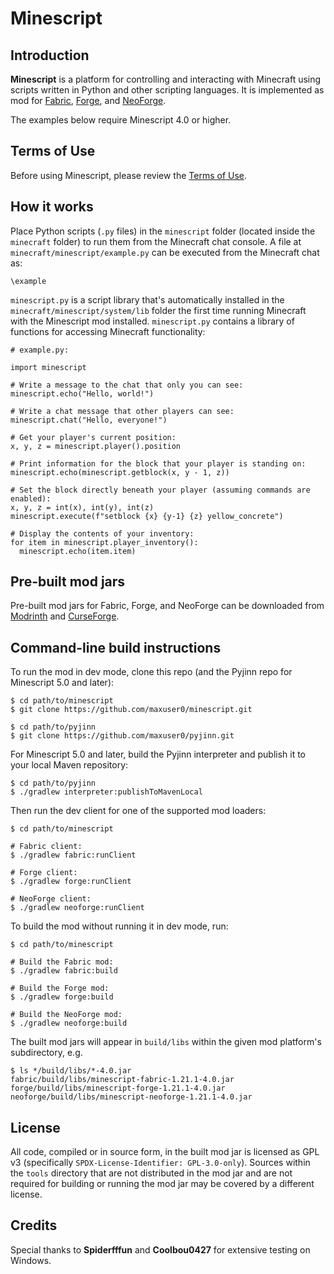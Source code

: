 # Minescript

## Introduction

**Minescript** is a platform for controlling and interacting with Minecraft using scripts written in
Python and other scripting languages. It is implemented as mod for [Fabric](https://fabricmc.net/),
[Forge](https://files.minecraftforge.net/net/minecraftforge/forge/), and
[NeoForge](https://neoforged.net/).

The examples below require Minescript 4.0 or higher.

## Terms of Use

Before using Minescript, please review the [Terms of Use](https://github.com/maxuser0/minescript/blob/main/TERMS_OF_USE.md).

## How it works

Place Python scripts (`.py` files) in the `minescript` folder (located inside the `minecraft`
folder) to run them from the Minecraft chat console. A file at `minecraft/minescript/example.py`
can be executed from the Minecraft chat as:

```
\example
```

`minescript.py` is a script library that's automatically installed in the
`minecraft/minescript/system/lib` folder the first time running Minecraft with the Minescript mod
installed. `minescript.py` contains a library of functions for accessing Minecraft functionality:

```
# example.py:

import minescript

# Write a message to the chat that only you can see:
minescript.echo("Hello, world!")

# Write a chat message that other players can see:
minescript.chat("Hello, everyone!")

# Get your player's current position:
x, y, z = minescript.player().position

# Print information for the block that your player is standing on:
minescript.echo(minescript.getblock(x, y - 1, z))

# Set the block directly beneath your player (assuming commands are enabled):
x, y, z = int(x), int(y), int(z)
minescript.execute(f"setblock {x} {y-1} {z} yellow_concrete")

# Display the contents of your inventory:
for item in minescript.player_inventory():
  minescript.echo(item.item)
```

## Pre-built mod jars

Pre-built mod jars for Fabric, Forge, and NeoForge can be downloaded from
[Modrinth](https://modrinth.com/mod/minescript/versions) and
[CurseForge](https://www.curseforge.com/minecraft/mc-mods/minescript/files).

## Command-line build instructions

To run the mod in dev mode, clone this repo (and the Pyjinn repo for Minescript 5.0 and later):

```
$ cd path/to/minescript
$ git clone https://github.com/maxuser0/minescript.git

$ cd path/to/pyjinn
$ git clone https://github.com/maxuser0/pyjinn.git
```

For Minescript 5.0 and later, build the Pyjinn interpreter and publish it to your local Maven
repository:

```
$ cd path/to/pyjinn
$ ./gradlew interpreter:publishToMavenLocal
```

Then run the dev client for one of the supported mod loaders:

```
$ cd path/to/minescript

# Fabric client:
$ ./gradlew fabric:runClient

# Forge client:
$ ./gradlew forge:runClient

# NeoForge client:
$ ./gradlew neoforge:runClient
```

To build the mod without running it in dev mode, run:

```
$ cd path/to/minescript

# Build the Fabric mod:
$ ./gradlew fabric:build

# Build the Forge mod:
$ ./gradlew forge:build

# Build the NeoForge mod:
$ ./gradlew neoforge:build
```

The built mod jars will appear in `build/libs` within the given mod platform's subdirectory, e.g.

```
$ ls */build/libs/*-4.0.jar
fabric/build/libs/minescript-fabric-1.21.1-4.0.jar
forge/build/libs/minescript-forge-1.21.1-4.0.jar
neoforge/build/libs/minescript-neoforge-1.21.1-4.0.jar
```

## License

All code, compiled or in source form, in the built mod jar is licensed as GPL
v3 (specifically `SPDX-License-Identifier: GPL-3.0-only`). Sources within the
`tools` directory that are not distributed in the mod jar and are not required
for building or running the mod jar may be covered by a different license.

## Credits

Special thanks to **Spiderfffun** and **Coolbou0427** for extensive testing on Windows.

